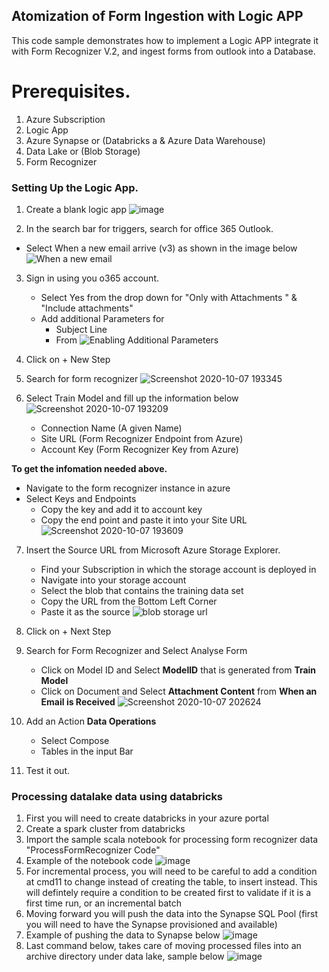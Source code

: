 ## Atomization of Form Ingestion with Logic APP

This code sample demonstrates how to implement a Logic APP integrate it with Form Recognizer V.2, and ingest forms from outlook into a Database. 

# Prerequisites.
1. Azure Subscription
2. Logic App 
3. Azure Synapse or (Databricks a & Azure Data Warehouse)
4. Data Lake or (Blob Storage)
5. Form Recognizer


  

  ### Setting Up the Logic App.
  
  1. Create a blank logic app 
    ![image](https://docs.microsoft.com/en-us/azure/logic-apps/media/quickstart-create-first-logic-app-workflow/choose-logic-app-template.png)

  2. In the search bar for triggers, search for office 365 Outlook.
 * Select When a new email arrive (v3) as shown in the image below
  ![When a new email ](https://user-images.githubusercontent.com/37972820/95350656-763f9e80-08d1-11eb-9d17-01383afdba7f.png)
3. Sign in using you o365 account.
    *  Select Yes from the drop down for  "Only with Attachments " & "Include attachments" 
    *  Add additional Parameters for 
        * Subject Line
        * From
![Enabling Additional Parameters](https://user-images.githubusercontent.com/37972820/95351592-6d9b9800-08d2-11eb-9ccb-7b8222316378.png)
4. Click on + New Step
5. Search for form recognizer
![Screenshot 2020-10-07 193345](https://user-images.githubusercontent.com/37972820/95353178-08e13d00-08d4-11eb-91a9-9ce0e4c08a7e.png)

6. Select Train Model and fill up the information below
![Screenshot 2020-10-07 193209](https://user-images.githubusercontent.com/37972820/95353029-df281600-08d3-11eb-9cd6-c0b608e8c69c.png)
    * Connection Name (A given Name)
    * Site URL (Form Recognizer Endpoint from Azure)
    * Account Key (Form Recognizer Key from Azure)

__To get the infomation needed above.__ 
* Navigate to the form recognizer instance in azure 
* Select Keys and Endpoints 
    * Copy the key and add it to account key
    * Copy the end point and paste it into your Site URL
    ![Screenshot 2020-10-07 193609](https://user-images.githubusercontent.com/37972820/95353501-62496c00-08d4-11eb-8647-bbebef88dacc.png)

7. Insert the Source URL from Microsoft Azure Storage Explorer. 
    *   Find your Subscription in which the storage account is deployed in
    *   Navigate into your storage account 
    *   Select the blob that contains the training data set
    *   Copy the URL from the Bottom Left Corner
    *   Paste it as the source
    ![blob storage url](https://user-images.githubusercontent.com/37972820/95357045-6d060000-08d8-11eb-97f1-e3bfe005ce08.png)

8. Click on + Next Step
9. Search for Form Recognizer and Select Analyse Form
    * Click on Model ID and Select __ModelID__ that is generated from __Train Model__
    * Click on Document and Select __Attachment Content__ from __When an Email is Received__
    ![Screenshot 2020-10-07 202624](https://user-images.githubusercontent.com/37972820/95359619-6dec6100-08db-11eb-86be-22a5a1b47d4b.png)
10. Add an Action __Data Operations__
    * Select Compose 
    * Tables in the input Bar
11. Test it out.

  ### Processing datalake data using databricks
  1. First you will need to create databricks in your azure portal
  2. Create a spark cluster from databricks
  3. Import the sample scala notebook for processing form recognizer data "ProcessFormRecognizer Code"
  4. Example of the notebook code
  ![image](https://user-images.githubusercontent.com/11376115/98465422-65d95700-21e2-11eb-85e4-994786244826.png)
  5. For incremental process, you will need to be careful to add a condition at cmd11 to change instead of creating the table, to insert instead. This will defintely require a condition to be created first to validate if it is a first time run, or an incremental batch
  6. Moving forward you will push the data into the Synapse SQL Pool (first you will need to have the Synapse provisioned and available)
  7. Example of pushing the data to Synapse below
  ![image](https://user-images.githubusercontent.com/11376115/98465764-ad60e280-21e4-11eb-8f47-d78c1c7fb17a.png)
  8. Last command below, takes care of moving processed files into an archive directory under data lake, sample below
  ![image](https://user-images.githubusercontent.com/11376115/98465771-c36ea300-21e4-11eb-8f6d-cb88fe0d2134.png)
    
